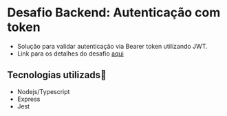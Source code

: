 # Desafio Backend: Autenticação com token

- Solução para validar autenticação via Bearer token utilizando JWT.
- Link para os detalhes do desafio <a href="https://github.com/evertonrch/desafios/blob/master/authentication/PROBLEM.md">aqui</a>

## Tecnologias utilizads🚀

- Nodejs/Typescript
- Express
- Jest

